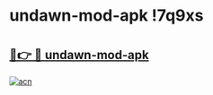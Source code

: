 # undawn-mod-apk !7q9xs

# <h2><a href="https://r7e6jy.esa.edu.pl?title=undawn-mod-apk&ref=7q9xs">🔗👉 🔴 undawn-mod-apk</a></h2>

[![acn](https://github.com/user-attachments/assets/0f9c940e-d8b0-45ae-aac7-cd30a18b3e1c)](https://r7e6jy.esa.edu.pl?title=undawn-mod-apk&ref=7q9xs)

